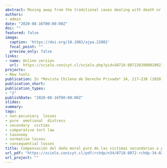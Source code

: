 ```yaml
---
abstract: Moving away from the traditional cases dealing with death or injury of the primary victim, the Chilean Supreme Court compensated the non-pecuniary losses suffered by the wife and children of a man who was wrongly accused of being the author of a crime in the evening news emission of a national television  broadcaster.  A  review  of  the  current  framework  of  protection  given to honour and reputation will be useful to assess the structure of the compensation of non-pecuniary losses, distinguishing between normative and consequential ones, as well as highlighting to what extent “pure” moral losses are redressed. Additionally, the limitations imposed by other jurisdictions such as English and French law will be outlined, focusing on both the cases where secondary victims can claim such losses, as well as the restrictions imposed on the class of persons who can make such claims. All this will expose how the Chilean legal system shows signs of being one of the most liberal of the world regarding the breadth of the compensation of non-pecuniary losses, this being only one example among many others.
authors:
- admin
date: "2020-08-16T00:00:00Z"
doi: ""
featured: false
image:
  caption: 'https://doi.org/10.1002/ajpa.22882'
  focal_point: ""
  preview_only: false
links:
- name: Online version
  url:  https://scielo.conicyt.cl/scielo.php?pid=S0718-80722020000100217&script=sci_arttext
projects:
- New tools
publication: In *Revista Chilena de Derecho Privado* 34, 217–238 (2020)
publication_short: 
publication_types:
- "2"
publishDate: "2020-08-16T00:00:00Z"
slides: 
summary: 
tags: 
- non-pecuniary  losses
- pure  emotional  distress
- secondary  victims
- comparative tort law
- taxonomy
- normative losses
- consequential losses
title: Compensación del daño moral puro de las víctimas secundarias o por rebote. Comentarios comparados en derecho inglés y francés. Corte Suprema, 24 de enero de 2019, ROL Nº 38.037-2017
url_pdf: "https://scielo.conicyt.cl/pdf/rchdp/n34/0718-8072-rchdp-34-0217.pdf"
url_project: ""
---
```



